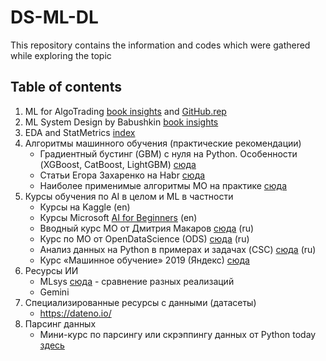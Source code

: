 # DS-ML-DL
This repository contains the information and codes which were gathered while exploring the topic
## Table of contents
1. ML for AlgoTrading [book insights](https://github.com/OlegVstv/DS-ML-DL/blob/main/ML%20AlgoTrading/Hands-On-Machine-Learning-for-Algorithmic-Trading/book_insights.md) and [GitHub.rep](https://github.com/PacktPublishing/Hands-On-Machine-Learning-for-Algorithmic-Trading/?tab=readme-ov-file#hands-on-machine-learning-for-algorithmic-trading)
2. ML System Design by Babushkin [book insights](https://github.com/OlegVstv/DS-ML-DL/blob/main/ML%20System%20Design/ml_system_design_index.md) 
3. EDA and StatMetrics [index](https://github.com/OlegVstv/DS-ML-DL/blob/main/EDA%20and%20StatMetrics/index.md)
4. Алгоритмы машинного обучения (практические рекомендации)
   - Градиентный бустинг (GBM) с нуля на Python. Особенности (XGBoost, CatBoost, LightGBM) [сюда](https://habr.com/ru/articles/799725/)
   - Статьи Егора Захаренко на Habr [сюда](https://habr.com/ru/users/egaoharu_kensei/publications/articles/)
   - Наиболее применимые алгоритмы МО на практике [сюда](https://proglib.io/p/5-klassicheskih-algoritmov-mashinnogo-obucheniya-o-kotoryh-vam-obyazatelno-sleduet-znat-2022-08-16)
5. Курсы обучения по AI в целом и ML в частности 
   - Курсы на Kaggle (en)
   - Курсы Microsoft [AI for Beginners](https://github.com/microsoft/AI-For-Beginners?tab=readme-ov-file) (en)
   - Вводный курс МО от Дмитрия Макаров [сюда](https://www.youtube.com/playlist?list=PLX9afROa9MG19JK0JMoy4tIrHvx_z6dHZ) (ru)
   - Курс по МО от OpenDataScience (ODS) [сюда](https://habr.com/ru/companies/ods/articles/322626/) (ru)
   - Анализ данных на Python в примерах и задачах (CSC) [сюда](https://www.youtube.com/playlist?list=PLlb7e2G7aSpRb95_Wi7lZ-zA6fOjV3_l7) (ru)
   - Курс «Машинное обучение» 2019 (Яндекс) [сюда](https://www.youtube.com/playlist?list=PLJOzdkh8T5krxc4HsHbB8g8f0hu7973fK)
6. Ресурсы ИИ
   - MLsys [сюда](https://arena.lmsys.org/) - сравнение разных реализаций
   - Gemini
7. Специализированные ресурсы с данными (датасеты)
   - https://dateno.io/
8. Парсинг данных
   - Мини-курс по парсингу или скрэппингу данных от Python today [здесь](https://www.youtube.com/playlist?list=PLqGS6O1-DZLprgEaEeKn9BWKZBvzVi_la)
